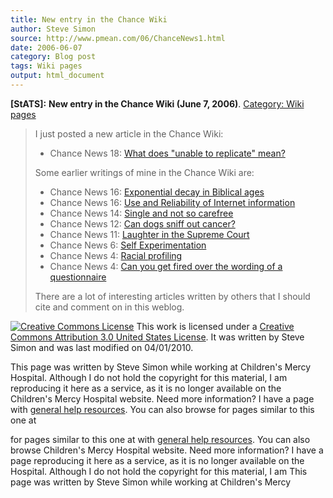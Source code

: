 ```yaml
---
title: New entry in the Chance Wiki
author: Steve Simon
source: http://www.pmean.com/06/ChanceNews1.html
date: 2006-06-07
category: Blog post
tags: Wiki pages
output: html_document
---
```

**[StATS]:** **New entry in the Chance Wiki (June 7,
2006)**. [Category: Wiki pages](../category/WikiPages.html)

> I just posted a new article in the Chance Wiki:
>
> -   Chance News 18: [What does \"unable to replicate\"
>     mean?](http://chance.dartmouth.edu/chancewiki/index.php/Chance_News_18#What_does_.22unable_to_replicate.22_mean.3F)
>
> Some earlier writings of mine in the Chance Wiki are:
>
> -   Chance News 16: [Exponential decay in Biblical
>     ages](http://chance.dartmouth.edu/chancewiki/index.php/Chance_News_16#Exponential_decay_in_Biblical_ages)
> -   Chance News 16: [Use and Reliability of Internet
>     information](http://chance.dartmouth.edu/chancewiki/index.php/Chance_News_16#Use_and_Reliability_of_Internet_information)
> -   Chance News 14: [Single and not so
>     carefree](http://chance.dartmouth.edu/chancewiki/index.php/Chance_News_14#Single_and_not_so_carefree)
> -   Chance News 12: [Can dogs sniff out
>     cancer?](http://chance.dartmouth.edu/chancewiki/index.php/Chance_News_12#Can_dogs_sniff_out_cancer.3F)
> -   Chance News 11: [Laughter in the Supreme
>     Court](http://chance.dartmouth.edu/chancewiki/index.php/Chance_News_11#Laughter_in_the_Supreme_Court)
> -   Chance News 6: [Self
>     Experimentation](http://chance.dartmouth.edu/chancewiki/index.php/Chance_News_6#Self_Experimentation)
> -   Chance News 4: [Racial
>     profiling](http://chance.dartmouth.edu/chancewiki/index.php/Chance_News_4#Racial_Profiling)
> -   Chance News 4: [Can you get fired over the wording of a
>     questionnaire](http://chance.dartmouth.edu/chancewiki/index.php/Chance_News_4#Can_you_get_fired_over_the_wording_of_a_questionnaire.3F)
>
> There are a lot of interesting articles written by others that I
> should cite and comment on in this weblog.

[![Creative Commons
License](http://i.creativecommons.org/l/by/3.0/us/80x15.png)](http://creativecommons.org/licenses/by/3.0/us/)
This work is licensed under a [Creative Commons Attribution 3.0 United
States License](http://creativecommons.org/licenses/by/3.0/us/). It was
written by Steve Simon and was last modified on 04/01/2010.

This page was written by Steve Simon while working at Children\'s Mercy
Hospital. Although I do not hold the copyright for this material, I am
reproducing it here as a service, as it is no longer available on the
Children\'s Mercy Hospital website. Need more information? I have a page
with [general help resources](../GeneralHelp.html). You can also browse
for pages similar to this one at
<!---More--->
for pages similar to this one at
with [general help resources](../GeneralHelp.html). You can also browse
Children\'s Mercy Hospital website. Need more information? I have a page
reproducing it here as a service, as it is no longer available on the
Hospital. Although I do not hold the copyright for this material, I am
This page was written by Steve Simon while working at Children\'s Mercy

<!---Do not use
**[StATS]:** **New entry in the Chance Wiki (June 7,
This page was written by Steve Simon while working at Children\'s Mercy
Hospital. Although I do not hold the copyright for this material, I am
reproducing it here as a service, as it is no longer available on the
Children\'s Mercy Hospital website. Need more information? I have a page
with [general help resources](../GeneralHelp.html). You can also browse
for pages similar to this one at
--->

